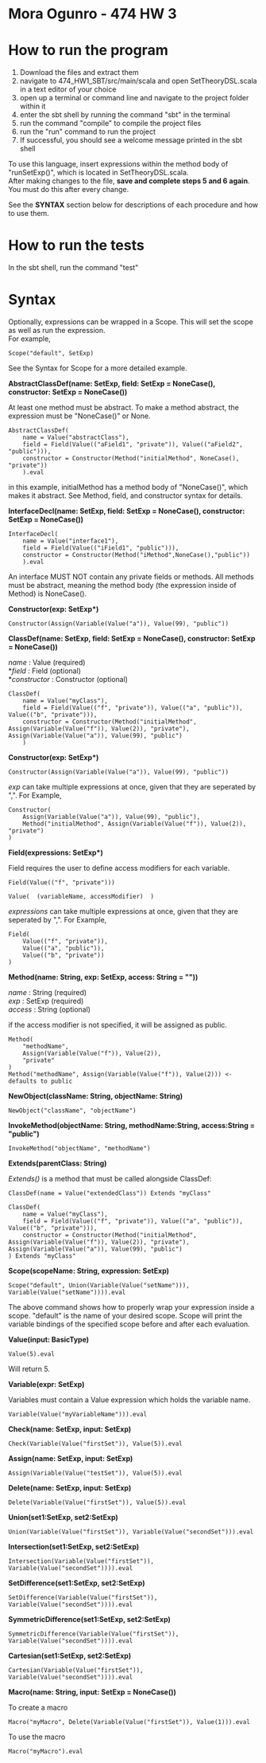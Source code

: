 # Mora Ogunro - 474 HW 3
# How to run the program
1. Download the files and extract them
2. navigate to 474_HW1_SBT/src/main/scala and open SetTheoryDSL.scala in a text editor of your choice
3. open up a terminal or command line and navigate to the project folder within it
4. enter the sbt shell by running the command "sbt" in the terminal
5. run the command "compile" to compile the project files
6. run the "run" command to run the project
7. If successful, you should see a welcome message printed in the sbt shell

To use this language, insert expressions within the method body of "runSetExp()", which is located in SetTheoryDSL.scala. \
After making changes to the file, **save and complete steps 5 and 6 again**. You must do this after every change.

See the **SYNTAX** section below for descriptions of each procedure and how to use them.
# How to run the tests
In the sbt shell, run the command "test"

# Syntax
Optionally, expressions can be wrapped in a Scope. This will set the scope as well as run the expression. \
For example,
```
Scope("default", SetExp)
```
See the Syntax for Scope for a more detailed example.

**AbstractClassDef(name: SetExp, field: SetExp = NoneCase(), constructor: SetExp = NoneCase())**

At least one method must be abstract. To make a method abstract, the expression must be "NoneCase()" or None.
```
AbstractClassDef(
    name = Value("abstractClass"),
    field = Field(Value(("aField1", "private")), Value(("aField2", "public"))),
    constructor = Constructor(Method("initialMethod", NoneCase(), "private"))
    ).eval
```

in this example, initialMethod has a method body of "NoneCase()", which makes it abstract. See Method, field, and constructor syntax for details.

**InterfaceDecl(name: SetExp, field: SetExp = NoneCase(), constructor: SetExp = NoneCase())**

```
InterfaceDecl(
    name = Value("interface1"),
    field = Field(Value(("iField1", "public"))),
    constructor = Constructor(Method("iMethod",NoneCase(),"public"))
    ).eval
```
An interface MUST NOT contain any private fields or methods. All methods must be abstract, meaning the method body (the expression inside of Method) is NoneCase().

**Constructor(exp: SetExp\*)**

```
Constructor(Assign(Variable(Value("a")), Value(99), "public"))
```

**ClassDef(name: SetExp, field: SetExp = NoneCase(), constructor: SetExp = NoneCase())**

_name_ : Value (required) \
*_field_ : Field (optional) \
*_constructor_ : Constructor (optional)

```
ClassDef(
    name = Value("myClass"),
    field = Field(Value(("f", "private")), Value(("a", "public")), Value(("b", "private"))),
    constructor = Constructor(Method("initialMethod", Assign(Variable(Value("f")), Value(2)), "private"), Assign(Variable(Value("a")), Value(99), "public")
    )
```
**Constructor(exp: SetExp\*)**

```
Constructor(Assign(Variable(Value("a")), Value(99), "public"))
```
_exp_ can take multiple expressions at once, given that they are seperated by ",".
For Example,
```
Constructor(
    Assign(Variable(Value("a")), Value(99), "public"), 
    Method("initialMethod", Assign(Variable(Value("f")), Value(2)), "private")
)
```
**Field(expressions: SetExp\*)**

Field requires the user to define access modifiers for each variable. 
```
Field(Value(("f", "private")))

Value(  (variableName, accessModifier)  )
```
_expressions_ can take multiple expressions at once, given that they are seperated by ",".
For Example,
```
Field(
    Value(("f", "private")), 
    Value(("a", "public")), 
    Value(("b", "private"))
)
```
**Method(name: String, exp: SetExp, access: String = ""))**

_name_ : String (required) \
_exp_ : SetExp (required) \
_access_ : String (optional)

if the access modifier is not specified, it will be assigned as public.
```
Method(
    "methodName", 
    Assign(Variable(Value("f")), Value(2)), 
    "private"
)
Method("methodName", Assign(Variable(Value("f")), Value(2))) <- defaults to public
```
**NewObject(className: String, objectName: String)**
```
NewObject("className", "objectName")
```
**InvokeMethod(objectName: String, methodName:String, access:String = "public")**
```
InvokeMethod("objectName", "methodName")
```

**Extends(parentClass: String)**

_Extends()_ is a method that must be called alongside ClassDef: 
```
ClassDef(name = Value("extendedClass")) Extends "myClass"

ClassDef(
    name = Value("myClass"),
    field = Field(Value(("f", "private")), Value(("a", "public")), Value(("b", "private"))),
    constructor = Constructor(Method("initialMethod", Assign(Variable(Value("f")), Value(2)), "private"), Assign(Variable(Value("a")), Value(99), "public")
) Extends "myClass"

```

**Scope(scopeName: String, expression: SetExp)**
```
Scope("default", Union(Variable(Value("setName"))), Variable(Value("setName")))).eval
```
The above command shows how to properly wrap your expression inside a scope. "default" is the name of your desired scope.
Scope will print the variable bindings of the specified scope before and after  each evaluation.

**Value(input: BasicType)**
```
Value(5).eval
```
Will return 5.

**Variable(expr: SetExp)**

Variables must contain a Value expression which holds the variable name.
```
Variable(Value("myVariableName"))).eval
```

**Check(name: SetExp, input: SetExp)**
```
Check(Variable(Value("firstSet")), Value(5)).eval
```
**Assign(name: SetExp, input: SetExp)**
```
Assign(Variable(Value("testSet")), Value(5)).eval
```
**Delete(name: SetExp, input: SetExp)**
```
Delete(Variable(Value("firstSet")), Value(5)).eval
```
**Union(set1:SetExp, set2:SetExp)**
```
Union(Variable(Value("firstSet")), Variable(Value("secondSet"))).eval
```
**Intersection(set1:SetExp, set2:SetExp)**
```
Intersection(Variable(Value("firstSet")), Variable(Value("secondSet")))).eval
```
**SetDifference(set1:SetExp, set2:SetExp)**
```
SetDifference(Variable(Value("firstSet")), Variable(Value("secondSet")))).eval
```
**SymmetricDifference(set1:SetExp, set2:SetExp)**
```
SymmetricDifference(Variable(Value("firstSet")), Variable(Value("secondSet")))).eval
```
**Cartesian(set1:SetExp, set2:SetExp)**
```
Cartesian(Variable(Value("firstSet")), Variable(Value("secondSet")))).eval
```
**Macro(name: String, input: SetExp = NoneCase())**

To create a macro
```
Macro("myMacro", Delete(Variable(Value("firstSet")), Value(1))).eval
```
To use the macro

```Macro("myMacro").eval```

